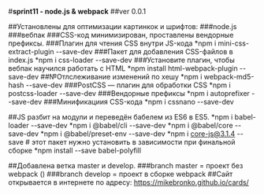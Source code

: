 #**sprint11 - node.js & webpack**
##ver 0.0.1

##Установлены для оптимизации картинкок и шрифтов:
###node.js 
###вебпак
###CSS-код минимизирован, проставлены вендорные префиксы.
###Плагин для чтения CSS внутри JS-кода
 *npm i mini-css-extract-plugin --save-dev
###Пакет для добавления CSS-файлов в index.js
 *npm i css-loader --save-dev
###Установите плагин, чтобы вебпак научился работать с HTML
 *npm install html-webpack-plugin --save-dev
##№Отлслеживание изменений по хешу 
 *npm i webpack-md5-hash --save-dev
###PostCSS — плагин для обработки CSS
 *npm i postcss-loader --save-dev
###Вендорные префиксы
 *npm i autoprefixer --save-dev
###Минификациия CSS-кода
 *npm i cssnano --save-dev
 
##JS разбит на модули и переведён бабелем из ES6 в ES5.
 *npm i babel-loader --save-dev
 *npm i @babel/cli --save-dev
 *npm i @babel/core --save-dev
 *npm i @babel/preset-env --save-dev
 *npm i core-js@3.1.4 --save # этот пакет нужно установить в зависимости при финальной сборке
 *npm install --save babel-polyfill

##Добавлена ветка master и develop.
###branch master = проект без webpack ()
###branch develop = проект в сборке webpack
##Сайт открывается в интернете по адресу: https://mikebronko.github.io/cards/
